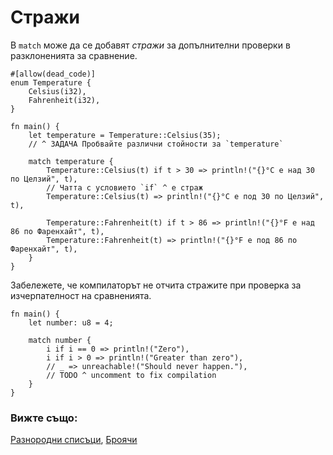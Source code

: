 # Стражи

В `match` може да се добавят *стражи* за допълнителни проверки в разклоненията за сравнение.

```rust,editable
#[allow(dead_code)]
enum Temperature {
    Celsius(i32),
    Fahrenheit(i32),
}

fn main() {
    let temperature = Temperature::Celsius(35);
    // ^ ЗАДАЧА Пробвайте различни стойности за `temperature`

    match temperature {
        Temperature::Celsius(t) if t > 30 => println!("{}°C е над 30 по Целзий", t),
        // Чатта с условието `if` ^ е страж
        Temperature::Celsius(t) => println!("{}°C е под 30 по Целзий", t),

        Temperature::Fahrenheit(t) if t > 86 => println!("{}°F е над 86 по Фаренхайт", t),
        Temperature::Fahrenheit(t) => println!("{}°F е под 86 по Фаренхайт", t),
    }
}
```

Забележете, че компилаторът не отчита стражите при проверка за изчерпателност на сравненията.

```rust,editable,ignore,mdbook-runnable
fn main() {
    let number: u8 = 4;

    match number {
        i if i == 0 => println!("Zero"),
        i if i > 0 => println!("Greater than zero"),
        // _ => unreachable!("Should never happen."),
        // TODO ^ uncomment to fix compilation
    }
}
```

### Вижте също:

[Разнородни списъци](../../primitives/tuples.md),
[Броячи](../../custom_types/enum.md)

